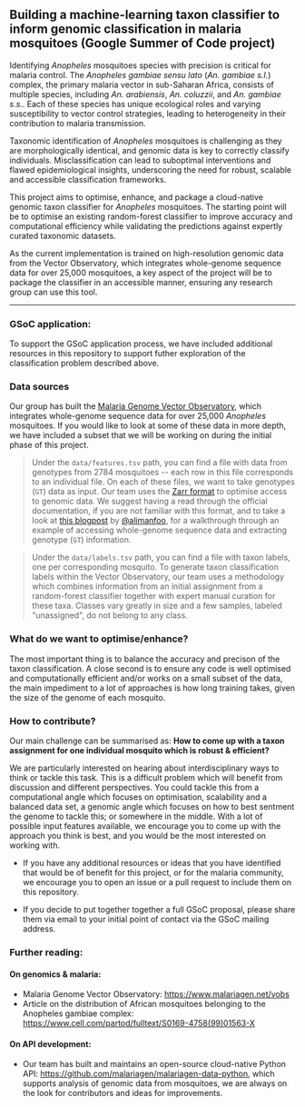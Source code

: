 ## Building a machine-learning taxon classifier to inform genomic classification in malaria mosquitoes (Google Summer of Code project)

Identifying _Anopheles_ mosquitoes species with precision is critical for malaria control. The _Anopheles gambiae sensu lato_ (_An. gambiae s.l._) complex, the primary malaria vector in sub-Saharan Africa, consists of multiple species, including _An. arabiensis_, _An. coluzzii_, and _An. gambiae s.s._. Each of these species has unique ecological roles and varying susceptibility to vector control strategies, leading to heterogeneity in their contribution to malaria transmission.

Taxonomic identification of _Anopheles_ mosquitoes is challenging as they are morphologically identical, and genomic data is key to correctly classify individuals. Misclassification can lead to suboptimal interventions and flawed epidemiological insights, underscoring the need for robust, scalable and accessible classification frameworks.

This project aims to optimise, enhance, and package a cloud-native genomic taxon classifier for _Anopheles_ mosquitoes. The starting point will be to optimise an existing random-forest classifier to improve accuracy and computational efficiency while validating the predictions against expertly curated taxonomic datasets. 

As the current implementation is trained on high-resolution genomic data from the Vector Observatory, which integrates whole-genome sequence data for over 25,000 mosquitoes, a key aspect of the project will be to package the classifier in an accessible manner, ensuring any research group can use this tool.

---

### GSoC application:
To support the GSoC application process, we have included additional resources in this repository to support futher exploration of the classification problem described above. 

### Data sources
Our group has built the [Malaria Genome Vector Observatory](https://www.malariagen.net/vobs), which integrates whole-genome sequence data for over 25,000 _Anopheles_ mosquitoes. If you would like to look at some of these data in more depth, we have included a subset that we will be working on during the initial phase of this project. 

>  Under the `data/features.tsv` path, you can find a file with data from genotypes from 2784 mosquitoes -- each row in this file corresponds to an individual file. On each of these files, we want to take genotypes (`GT`) data as input. Our team uses the [Zarr format](https://zarr.readthedocs.io/en/stable/) to optimise access to genomic data. We suggest having a read through the official documentation, if you are not familiar with this format, and to take a look at [this blogpost](https://alimanfoo.github.io/2018/04/09/selecting-variants.html) by [@alimanfoo](https://github.com/alimanfoo), for a walkthrough through an example of accessing whole-genome sequence data and extracting genotype (`GT`) information.

> Under the `data/labels.tsv` path, you can find a file with taxon labels, one per corresponding mosquito. To generate taxon classification labels within the Vector Observatory, our team uses a methodology which combines information from an initial assignment from a random-forest classifier together with expert manual curation for these taxa. Classes vary greatly in size and a few samples, labeled "unassigned", do not belong to any class.

### What do we want to optimise/enhance?
The most important thing is to balance the accuracy and precison of the taxon classification. A close second is to ensure any code is well optimised and computationally efficient and/or works on a small subset of the data, the main impediment to a lot of approaches is how long training takes, given the size of the genome of each mosquito. 


### How to contribute?
Our main challenge can be summarised as: **How to come up with a taxon assignment for one individual mosquito which is robust & efficient?**

We are particularly interested on hearing about interdisciplinary ways to think or tackle this task. This is a difficult problem which will benefit from discussion and different perspectives. You could tackle this from a computational angle which focuses on optimisation, scalability and a balanced data set, a genomic angle which focuses on how to best sentment the genome to tackle this; or somewhere in the middle. With a lot of possible input features available, we encourage you to come up with the approach you think is best, and you would be the most interested on working with.

* If you have any additional resources or ideas that you have identified that would be of benefit for this project, or for the malaria community, we encourage you to open an issue or a pull request to include them on this repository.

* If you decide to put together together a full GSoC proposal, please share them via email to your initial point of contact via the GSoC mailing address.


### Further reading:

#### On genomics & malaria:
- Malaria Genome Vector Observatory: https://www.malariagen.net/vobs
- Article on the distribution of African mosquitoes belonging to the Anopheles gambiae complex: https://www.cell.com/partod/fulltext/S0169-4758(99)01563-X

#### On API development:
- Our team has built and maintains an open-source cloud-native Python API: https://github.com/malariagen/malariagen-data-python, which supports analysis of genomic data from mosquitoes, we are always on the look for contributors and ideas for improvements.
